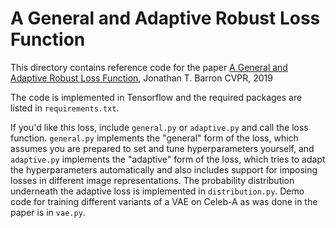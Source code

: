 # A General and Adaptive Robust Loss Function

This directory contains reference code for the paper
[A General and Adaptive Robust Loss Function](https://arxiv.org/abs/1701.03077),
Jonathan T. Barron CVPR, 2019

The code is implemented in Tensorflow and the required packages are listed in
`requirements.txt`.

If you'd like this loss, include `general.py` or `adaptive.py` and call the loss
function. `general.py` implements the "general" form of the loss, which assumes
you are prepared to set and tune hyperparameters yourself, and `adaptive.py`
implements the "adaptive" form of the loss, which tries to adapt the
hyperparameters automatically and also includes support for imposing losses in
different image representations. The probability distribution underneath the
adaptive loss is implemented in `distribution.py`. Demo code for training
different variants of a VAE on Celeb-A as was done in the paper is in `vae.py`.
